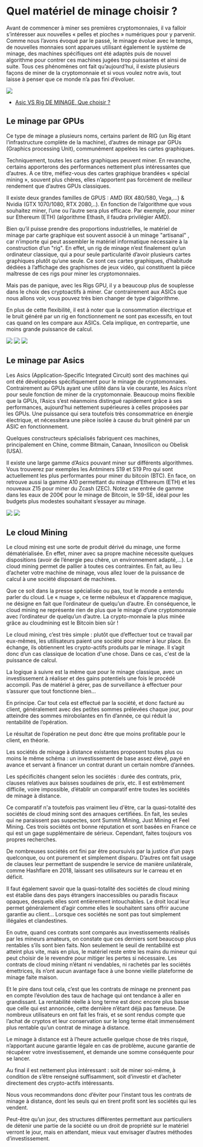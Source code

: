 # Quel matériel de minage choisir ?

Avant de commencer à miner ses premières cryptomonnaies, il va falloir s’intéresser aux nouvelles « pelles et pioches » numériques pour y parvenir. Comme nous l’avons évoqué par le passé, le minage évolue avec le temps, de nouvelles monnaies sont apparues utilisant également le système de minage, des machines spécifiques ont été adaptés puis de nouvel algorithme pour contrer ces machines jugées trop puissantes et ainsi de suite. Tous ces phénomènes ont fait qu’aujourd’hui, il existe plusieurs façons de miner de la cryptomonnaie et si vous voulez notre avis, tout laisse à penser que ce monde n’a pas fini d’évoluer.

![](https://journalducoin-com.exactdn.com/app/uploads/2019/12/Quel-materiel-de-minage-choisir-V1.jpg?strip=all&lossy=1&quality=66&resize=1160%2C653&ssl=1)

- [Asic VS Rig DE MINAGE, Que choisir ?](https://youtu.be/kQujjKpGm78)

## Le minage par GPUs

Ce type de minage a plusieurs noms, certains parlent de RIG (un Rig étant l’infrastructure complète de la machine), d’autres de minage par GPUs (Graphics processing Unit), communément appelées les cartes graphiques.

Techniquement, toutes les cartes graphiques peuvent miner. En revanche, certains apporterons des performances nettement plus intéressantes que d’autres. A ce titre, méfiez-vous des cartes graphique brandées « spécial mining », souvent plus chères, elles n’apportent pas forcément de meilleur rendement que d’autres GPUs classiques.

Il existe deux grandes familles de GPUS : AMD (RX 480/580, Vega,…) & Nvidia (GTX 1070/1080, RTX 2080,..). En fonction de l’algorithme que vous souhaitez miner, l’une ou l’autre sera plus efficace. Par exemple, pour miner sur Ethereum (ETH) (algorithme Ethash, il faudra privilégier AMD).

Bien qu’il puisse prendre des proportions industrielles, le matériel de minage par carte graphique est souvent associé à un minage "artisanal" , car n’importe qui peut assembler le matériel informatique nécessaire à la construction d’un "rig". En effet, un rig de minage n’est finalement qu’un ordinateur classique, qui a pour seule particularité d’avoir plusieurs cartes graphiques plutôt qu’une seule. Ce sont ces cartes graphiques, d’habitude dédiées à l’affichage des graphismes de jeux vidéo, qui constituent la pièce maîtresse de ces rigs pour miner les cryptomonnaies.

Mais pas de panique, avec les Rigs GPU, il y a beaucoup plus de souplesse dans le choix des cryptoactifs à miner. Car contrairement aux ASICs que nous allons voir, vous pouvez très bien changer de type d’algorithme.

En plus de cette flexibilité, il est à noter que la consommation électrique et le bruit généré par un rig en fonctionnement ne sont pas excessifs, en tout cas quand on les compare aux ASICs. Cela implique, en contrepartie, une moins grande puissance de calcul.

![](https://i.ebayimg.com/images/g/mE8AAOSwvddf0euK/s-l500.jpg)
![](https://miro.medium.com/max/875/0*mAJi9gmWIf0eqxTj)
![](https://i.redd.it/obe88jjiorz71.jpg)

## Le minage par Asics

Les Asics (Application-Specific Integrated Circuit) sont des machines qui ont été développées spécifiquement pour le minage de cryptomonnaies. Contrairement au GPUs ayant une utilité dans la vie courante, les Asics n’ont pour seule fonction de miner de la cryptomonnaie. Beaucoup moins flexible que la GPUs, l’Asics s’est néanmoins distingué rapidement grâce à ses performances, aujourd’hui nettement supérieures à celles proposées par les GPUs. Une puissance qui sera toutefois très consommatrice en énergie électrique, et nécessitera une pièce isolée à cause du bruit généré par un ASIC en fonctionnement.

Quelques constructeurs spécialisés fabriquent ces machines, principalement en Chine, comme Bitmain, Canaan, Innosilicon ou Obelisk (USA).

Il existe une large gamme d’Asics pouvant miner sur différents algorithmes. Vous trouverez par exemples les Antminers S19 et S19 Pro qui sont actuellement les plus performantes pour miner du bitcoin (BTC). En face, on retrouve aussi la gamme A10 permettant du minage d’Ethereum (ETH) et les nouveaux Z15 pour miner du Zcash (ZEC). Notez une entrée de gamme dans les eaux de 200€ pour le minage de Bitcoin, le S9-SE, idéal pour les budgets plus modestes souhaitant s’essayer au minage.

![](https://www.just-mining.com/images/products/asics/S19PRO.jpg)
![](https://cryptonaute.fr/wp-content/uploads/2019/09/2019-09-28_11h58_55.jpg)

## Le cloud Mining

Le cloud mining est une sorte de produit dérivé du minage, une forme dématérialisée. En effet, miner avec sa propre machine nécessite quelques dispositions (avoir de l’énergie peu chère, un environnement adapté,…). Le cloud mining permet de pallier à toutes ces contraintes. En fait, au lieu d’acheter votre machine de minage, vous allez louer de la puissance de calcul à une société disposant de machines.

Que ce soit dans la presse spécialisée ou pas, tout le monde a entendu parler du cloud. Le « nuage », ce terme nébuleux et d’apparence magique, ne désigne en fait que l’ordinateur de quelqu’un d’autre. En conséquence, le cloud mining ne représente rien de plus que le minage d’une cryptomonnaie avec l’ordinateur de quelqu’un d’autre. La crypto-monnaie la plus minée grâce au cloudmining est le Bitcoin bien sûr !

Le cloud mining, c’est très simple : plutôt que d’effectuer tout ce travail par eux-mêmes, les utilisateurs paient une société pour miner à leur place. En échange, ils obtiennent les crypto-actifs produits par le minage. Il s’agit donc d’un cas classique de location d'une chose. Dans ce cas, c'est de la puissance de calcul.

La logique à suivre est la même que pour le minage classique, avec un investissement à réaliser et des gains potentiels une fois le procédé accompli. Pas de matériel à gérer, pas de surveillance à effectuer pour s’assurer que tout fonctionne bien…

En principe. Car tout cela est effectué par la société, et donc facturé au client, généralement avec des petites sommes prélevées chaque jour, pour atteindre des sommes mirobolantes en fin d’année, ce qui réduit la rentabilité de l’opération.

Le résultat de l’opération ne peut donc être que moins profitable pour le client, en théorie.

Les sociétés de minage à distance existantes proposent toutes plus ou moins le même schéma : un investissement de base assez élevé, payé en avance et servant à financer un contrat durant un certain nombre d’années.

Les spécificités changent selon les sociétés : durée des contrats, prix, clauses relatives aux baisses soudaines de prix, etc. Il est extrêmement difficile, voire impossible, d’établir un comparatif entre toutes les sociétés de minage à distance.

Ce comparatif n'a toutefois pas vraiment lieu d'être, car la quasi-totalité des sociétés de cloud mining sont des arnaques certifiées. En fait, les seules qui ne paraissent pas suspectes, sont Summit Mining, Just Mining et Feel Mining. Ces trois sociétés ont bonne réputation et sont basées en France ce qui est un gage supplémentaire de sérieux. Cependant, faites toujours vos propres recherches.

De nombreuses sociétés ont fini par être poursuivis par la justice d’un pays quelconque, ou ont purement et simplement disparu. D’autres ont fait usage de clauses leur permettant de suspendre le service de manière unilatérale, comme Hashflare en 2018, laissant ses utilisateurs sur le carreau et en déficit.

Il faut également savoir que la quasi-totalité des sociétés de cloud mining est établie dans des pays étrangers inaccessibles ou paradis fiscaux opaques, desquels elles sont entièrement intouchables. Le droit local leur permet généralement d’agir comme elles le souhaitent sans offrir aucune garantie au client… Lorsque ces sociétés ne sont pas tout simplement illégales et clandestines.

En outre, quand ces contrats sont comparés aux investissements réalisés par les mineurs amateurs, on constate que ces derniers sont beaucoup plus rentables s’ils sont bien faits. Non seulement le seuil de rentabilité est atteint plus vite, mais en plus, le matériel reste entre les mains du mineur qui peut choisir de le revendre pour mitiger les pertes si nécessaire. Les contrats de cloud mining n’étant ni vendables, ni rachetés par les sociétés émettrices, ils n’ont aucun avantage face à une bonne vieille plateforme de minage faite maison.

Et le pire dans tout cela, c’est que les contrats de minage ne prennent pas en compte l’évolution des  taux de hachage qui ont tendance à aller en grandissant. La rentabilité réelle à long terme est donc encore plus basse que celle qui est annoncée, cette dernière n’étant déjà pas fameuse. De nombreux utilisateurs en ont fait les frais, et se sont rendus compte que l’achat de cryptos et leur conservation sur le long terme était immensément plus rentable qu’un contrat de minage à distance.

Le minage à distance est à l’heure actuelle quelque chose de très risqué, n’apportant aucune garantie légale en cas de problème, aucune garantie de récupérer votre investissement, et demande une somme conséquente pour se lancer.

Au final il est nettement plus intéressant : soit de miner soi-même, à condition de s’être renseigné suffisamment, soit d’investir et d’acheter directement des crypto-actifs intéressants.

Nous vous recommandons donc d’éviter pour l’instant tous les contrats de minage à distance, dont les seuls qui en tirent profit sont les sociétés qui les vendent.

Peut-être qu’un jour, des structures différentes permettant aux particuliers de détenir une partie de la société ou un droit de propriété sur le matériel verront le jour, mais en attendant, mieux vaut envisager d’autres méthodes d’investissement.
